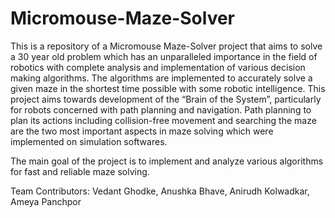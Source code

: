 # Micromouse-Maze-Solver
This is a repository of a Micromouse Maze-Solver project that aims to solve a 30 year old problem which has an unparalleled importance in the field of robotics with complete analysis and implementation of various decision making algorithms. The algorithms are implemented to accurately solve a given maze in the shortest time possible with some robotic intelligence. This project aims towards development of the “Brain of the System”, particularly for robots concerned with path planning and navigation. Path planning to plan its actions including collision-free movement and searching the maze are the two most important aspects in maze solving which were implemented on simulation softwares.

The main goal of the project is to implement and analyze various algorithms for fast and reliable maze solving.

Team Contributors: Vedant Ghodke, Anushka Bhave, Anirudh Kolwadkar, Ameya Panchpor
